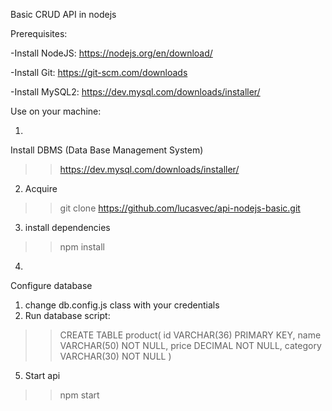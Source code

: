 Basic CRUD API in nodejs

Prerequisites:

-Install NodeJS: https://nodejs.org/en/download/

-Install Git: https://git-scm.com/downloads

-Install MySQL2: https://dev.mysql.com/downloads/installer/


Use on your machine:

1.
Install DBMS (Data Base Management System)
>>https://dev.mysql.com/downloads/installer/

2. Acquire
>>git clone https://github.com/lucasvec/api-nodejs-basic.git

3. install dependencies
>>npm install

4.
Configure database
  1. change db.config.js class with your credentials
  2. Run database script:
   
   >>CREATE TABLE product(
    id VARCHAR(36) PRIMARY KEY,
    name VARCHAR(50) NOT NULL,
    price DECIMAL NOT NULL,
    category VARCHAR(30) NOT NULL
    )

5. Start api
>>npm start
